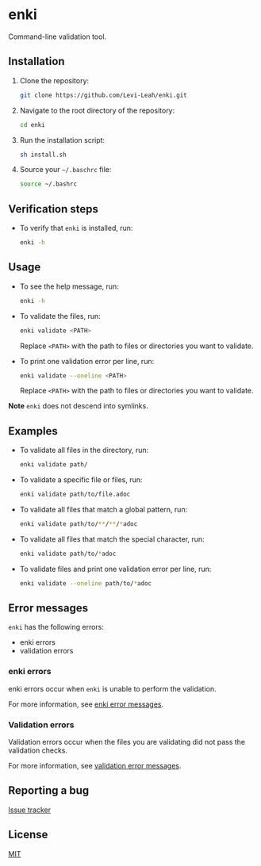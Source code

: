 # enki

Command-line validation tool.

## Installation

1. Clone the repository:
    ```bash
    git clone https://github.com/Levi-Leah/enki.git
    ```

1. Navigate to the root directory of the repository:
    ```bash
    cd enki
    ```

1. Run the installation script:
    ```bash
    sh install.sh
    ```

1. Source your `~/.baschrc` file:
    ```bash
    source ~/.bashrc
    ```

## Verification steps

* To verify that `enki` is installed, run:
    ```bash
    enki -h
    ```

## Usage

* To see the help message, run:
    ```bash
    enki -h
    ```

* To validate the files, run:
    ```bash
    enki validate <PATH>
    ```
    Replace `<PATH>` with the path to files or directories you want to validate.

* To print one validation error per line, run:
    ```bash
    enki validate --oneline <PATH>
    ```
    Replace `<PATH>` with the path to files or directories you want to validate.

**Note**
`enki` does not descend into symlinks.

## Examples

* To validate all files in the directory, run:
    ```bash
    enki validate path/
    ```

* To validate a specific file or files, run:
    ```bash
    enki validate path/to/file.adoc
    ```

* To validate all files that match a global pattern, run:
    ```bash
    enki validate path/to/**/**/*adoc
    ```

* To validate all files that match the special character, run:
    ```bash
    enki validate path/to/*adoc
    ```

* To validate files and print one validation error per line, run:
    ```bash
    enki validate --oneline path/to/*adoc
    ```

## Error messages

`enki` has the following errors:

- enki errors
- validation errors

### enki errors

enki errors occur when `enki` is unable to perform the validation.

For more information, see [enki error messages](docs/error-msg.md).

### Validation errors

Validation errors occur when the files you are validating did not pass the validation checks.

For more information, see [validation error messages](docs/error-msg.md).

## Reporting a bug
[Issue tracker](https://github.com/Levi-Leah/enki/issues)


## License
[MIT](https://choosealicense.com/licenses/mit/)

